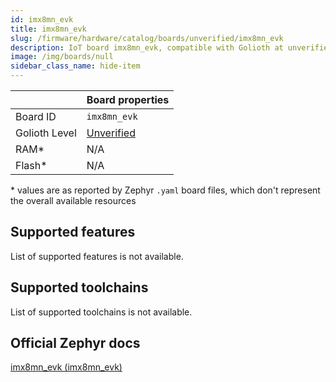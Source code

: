 ```yaml
---
id: imx8mn_evk
title: imx8mn_evk
slug: /firmware/hardware/catalog/boards/unverified/imx8mn_evk
description: IoT board imx8mn_evk, compatible with Golioth at unverified level.
image: /img/boards/null
sidebar_class_name: hide-item
---
```


[//]: # (This is an auto-generated file, do not edit! Changes to it will be lost upon re-generation)



|                | Board properties     |
| -------------  | -------------------- |
| Board ID       | `imx8mn_evk` |
| Golioth Level  | [Unverified](/firmware/hardware#unverified-boards) |
| RAM*           | N/A |
| Flash*         | N/A |

\* values are as reported by Zephyr `.yaml` board files, which don't represent the overall available resources



## Supported features

List of supported features is not available.

## Supported toolchains

List of supported toolchains is not available.

## Official Zephyr docs

[imx8mn_evk (imx8mn_evk)](https://docs.zephyrproject.org/latest/boards/nxp/imx8mn_evk/doc/index.html)

